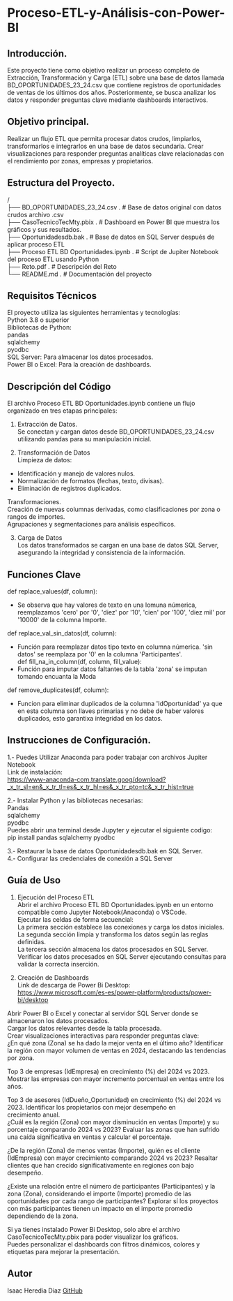 # Proceso-ETL-y-Análisis-con-Power-BI

## Introducción.

Este proyecto tiene como objetivo realizar un proceso completo de Extracción, Transformación y Carga (ETL) sobre una base de datos llamada BD_OPORTUNIDADES_23_24.csv que contiene registros de oportunidades de ventas de los últimos dos años. Posteriormente, se busca analizar los datos y responder preguntas clave mediante dashboards interactivos.

## Objetivo principal.

Realizar un flujo ETL que permita procesar datos crudos, limpiarlos, transformarlos e integrarlos en una base de datos secundaria.
Crear visualizaciones para responder preguntas analíticas clave relacionadas con el rendimiento por zonas, empresas y propietarios.

## Estructura del Proyecto.                                                                                                               
/                                                                                                                                        
├── BD_OPORTUNIDADES_23_24.csv .   # Base de datos original con datos crudos archivo .csv                                                
├── CasoTecnicoTecMty.pbix     .   # Dashboard en Power BI que muestra los gráficos y sus resultados.                                    
├── Oportunidadesdb.bak        .   # Base de datos en SQL Server después de aplicar proceso ETL  
├── Proceso ETL BD Oportunidades.ipynb    .     # Script de Jupiter Notebook del proceso ETL usando Python    
├── Reto.pdf   .                                # Descripción del Reto                                        
└── README.md    .                              # Documentación del proyecto                                  

## Requisitos Técnicos

El proyecto utiliza las siguientes herramientas y tecnologías:                                                                          
Python 3.8 o superior                                                                                                                 
Bibliotecas de Python:                                                                                                                  
pandas                                                                                                                                 
sqlalchemy                                                                                                                           
pyodbc                                                                                                                               
SQL Server: Para almacenar los datos procesados.                                                                                        
Power BI o Excel: Para la creación de dashboards.                                                                                      

## Descripción del Código

El archivo Proceso ETL BD Oportunidades.ipynb contiene un flujo organizado en tres etapas principales:

1. Extracción de Datos.                                                                                                               
Se conectan y cargan datos desde BD_OPORTUNIDADES_23_24.csv utilizando pandas para su manipulación inicial.

2. Transformación de Datos                                                                                                         
Limpieza de datos:                                                                                                                  
- Identificación y manejo de valores nulos.                                                                                           
- Normalización de formatos (fechas, texto, divisas).                                                                                 
- Eliminación de registros duplicados.                                                                                                 
                                                                                                                                       
Transformaciones.                                                                                                                       
Creación de nuevas columnas derivadas, como clasificaciones por zona o rangos de importes.                                             
Agrupaciones y segmentaciones para análisis específicos.                                                                              
                                                                                                                                         
3. Carga de Datos                                                                                                                       
Los datos transformados se cargan en una base de datos SQL Server, asegurando la integridad y consistencia de la información.                                                                                                                                                   
## Funciones Clave                                                                                                                    
def replace_values(df, column):                                                                                                        
* Se observa que hay valores de texto en una lomuna númerica, reemplazamos 'cero' por '0', 'diez' por '10', 'cien' por '100', 'diez mil' por '10000' de la columna Importe.                                                                                                       

def replace_val_sin_datos(df, column):                                                                                                   
* Función para reemplazar datos tipo texto en columna númerica. 'sin datos' se reemplaza por '0' en la columna 'Participantes'.                                                                                                                                                   
def fill_na_in_column(df, column, fill_value):                                                                                      
* Función para imputar datos faltantes de la tabla 'zona' se imputan tomando encuanta la Moda                                            

def remove_duplicates(df, column):                                                                                                     
* Funcion para eliminar duplicados de la columna 'IdOportunidad' ya que en esta columna son llaves primarias y no debe de haber valores  duplicados, esto garantixa integridad en los datos.                                                                                    
                                                                                                                                     
## Instrucciones de Configuración.
                                                                                                                                         
1.- Puedes Utilizar Anaconda para poder trabajar con archivos Jupiter Notebook                                                        
Link de instalación:                                                                                                                    
https://www-anaconda-com.translate.goog/download?_x_tr_sl=en&_x_tr_tl=es&_x_tr_hl=es&_x_tr_pto=tc&_x_tr_hist=true                        
                                                                                                                                        
2.- Instalar Python y las bibliotecas necesarias:                                                                                       
Pandas                                                                                                                             
sqlalchemy                                                                                                                        
pyodbc                                                                                                                                   
Puedes abrir una terminal desde Jupyter y ejecutar el siguiente codigo:                                                                
pip install pandas sqlalchemy pyodbc                                                                                                   
                                                                                                                                        
3.- Restaurar la base de datos Oportunidadesdb.bak en SQL Server.                                                                        
4.- Configurar las credenciales de conexión a SQL Server                                                                                
                                                                                                                                        
## Guía de Uso                                                                                                                       
                                                                                                                                         
1. Ejecución del Proceso ETL                                                                                                             
Abrir el archivo Proceso ETL BD Oportunidades.ipynb en un entorno compatible como Jupyter Notebook(Anaconda) o VSCode.                   
Ejecutar las celdas de forma secuencial:                                                                                                 
La primera sección establece las conexiones y carga los datos iniciales.                                                                
La segunda sección limpia y transforma los datos según las reglas definidas.                                                             
La tercera sección almacena los datos procesados en SQL Server.                                                                          
Verificar los datos procesados en SQL Server ejecutando consultas para validar la correcta inserción.                                    
                                                                                                                                         
2. Creación de Dashboards                                                                                                               
Link de descarga de Power Bi Desktop:                                                                                                   
https://www.microsoft.com/es-es/power-platform/products/power-bi/desktop                                                                 
                                                                                                                                         
Abrir Power BI o Excel y conectar al servidor SQL Server donde se almacenaron los datos procesados.                                     
Cargar los datos relevantes desde la tabla procesada.                                                                                                                                                                       
Crear visualizaciones interactivas para responder preguntas clave:                                                                     
¿En qué zona (Zona) se ha dado la mejor venta en el último año? Identificar la región con mayor volumen de ventas en 2024, destacando    las tendencias por zona.                                                                                                                 
                                                                                                                                         
Top 3 de empresas (IdEmpresa) en crecimiento (%) del 2024 vs 2023. Mostrar las empresas con mayor incremento porcentual en ventas entre 
los años.                                                                                                                              
                                                                                                                                        
Top 3 de asesores (IdDueño_Oportunidad) en crecimiento (%) del 2024 vs 2023. Identificar los propietarios con mejor desempeño en         
crecimiento anual.                                                                                                                                                                                                                                                               
¿Cuál es la región (Zona) con mayor disminución en ventas (Importe) y su porcentaje comparando 2024 vs 2023? Evaluar las zonas que han   sufrido una caída significativa en ventas y calcular el porcentaje.                                                                     
                                                                                                                                        
¿De la región (Zona) de menos ventas (Importe), quién es el cliente (IdEmpresa) con mayor crecimiento comparando 2024 vs 2023? Resaltar clientes que han crecido significativamente en regiones con bajo desempeño.
                                                                                                                                        
¿Existe una relación entre el número de participantes (Participantes) y la zona (Zona), considerando el importe (Importe) promedio de las oportunidades por cada rango de participantes? Explorar sí los proyectos con más participantes tienen un impacto en el importe promedio dependiendo de la zona.                                                                                                         
                                                                                                                                        
Si ya tienes instalado Power Bi Desktop, solo abre el archivo CasoTecnicoTecMty.pbix para poder visualizar los gráficos.                 
Puedes personalizar el dashboards con filtros dinámicos, colores y etiquetas para mejorar la presentación.                               

## Autor
Isaac Heredia Diaz
[GitHub](https://github.com/IsaacHD86)
